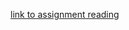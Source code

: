 [link to assignment reading](https://canvas.instructure.com/courses/1825584/discussion_topics/8418181)
